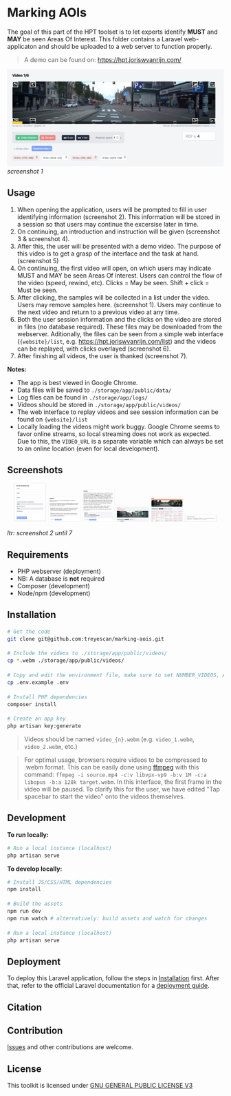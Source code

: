 # Marking AOIs

The goal of this part of the HPT toolset is to let experts identify **MUST** and **MAY** be seen Areas Of Interest. This folder contains a Laravel web-applicaton and should be uploaded to a web server to function properly.

> A demo can be found on: https://hpt.joriswvanrijn.com/

![Screenshot 1](/screenshots/screenshot1.png)
_screenshot 1_

## Usage

1. When opening the application, users will be prompted to fill in user identifying information (screenshot 2). This information will be stored in a session so that users may continue the excersise later in time.
1. On continuing, an introduction and instruction will be given (screenshot 3 & screenshot 4).
1. After this, the user will be presented with a demo video. The purpose of this video is to get a grasp of the interface and the task at hand. (screenshot 5)
1. On continuing, the first video will open, on which users may indicate MUST and MAY be seen Areas Of Interest. Users can control the flow of the video (speed, rewind, etc). Clicks = May be seen. Shift + click = Must be seen.
1. After clicking, the samples will be collected in a list under the video. Users may remove samples here. (screenshot 1). Users may continue to the next video and return to a previous video at any time.
1. Both the user session information and the clicks on the video are stored in files (no database required). These files may be downloaded from the webserver. Aditionally, the files can be seen from a simple web interface (`{website}/list`, e.g. https://hpt.joriswvanrijn.com/list) and the videos can be replayed, with clicks overlayed (screenshot 6).
1. After finishing all videos, the user is thanked (screenshot 7).

**Notes:**

-   The app is best viewed in Google Chrome.
-   Data files will be saved to `./storage/app/public/data/`
-   Log files can be found in `./storage/app/logs/`
-   Videos should be stored in `./storage/app/public/videos/`
-   The web interface to replay videos and see session information can be found on `{website}/list`
-   Locally loading the videos might work buggy. Google Chrome seems to favor online streams, so local streaming does not work as expected. Due to this, the `VIDEO_URL` is a separate variable which can always be set to an online location (even for local development).

## Screenshots

<p align="center" width="100%">
    <img width="15%" src="./screenshots/screenshot2.png"> 
    <img width="15%" src="./screenshots/screenshot3.png"> 
    <img width="15%" src="./screenshots/screenshot4.png"> 
    <img width="15%" src="./screenshots/screenshot5.png"> 
    <img width="15%" src="./screenshots/screenshot6.png"> 
    <img width="15%" src="./screenshots/screenshot7.png"> 
</p>

_ltr: screenshot 2 until 7_

## Requirements

-   PHP webserver (deployment)
-   NB: A database is **not** required
-   Composer (development)
-   Node/npm (development)

## Installation

```sh
# Get the code
git clone git@github.com:treyescan/marking-aois.git

# Include the videos to ./storage/app/public/videos/
cp *.webm ./storage/app/public/videos/

# Copy and edit the environment file, make sure to set NUMBER_VIDEOS, APP_URL and VIDEO_URL. NB: only the first three variables are relevant.
cp .env.example .env

# Install PHP dependencies
composer install

# Create an app key
php artisan key:generate
```

> Videos should be named `video_{n}.webm` (e.g. `video_1.webm`, `video_2.webm`, etc.)

> For optimal usage, browsers require videos to be compressed to .webm format. This can be easily done using [ffmpeg](https://ffmpeg.org/) with this command: `ffmpeg -i source.mp4 -c:v libvpx-vp9 -b:v 1M -c:a libopus -b:a 128k target.webm`. In this interface, the first frame in the video will be paused. To clarify this for the user, we have edited "Tap spacebar to start the video" onto the videos themselves.

## Development

**To run locally:**

```sh
# Run a local instance (localhost)
php artisan serve
```

**To develop locally:**

```sh
# Install JS/CSS/HTML dependencies
npm install

# Build the assets
npm run dev
npm run watch # alternatively: build assets and watch for changes

# Run a local instance (localhost)
php artisan serve
```

## Deployment

To deploy this Laravel application, follow the steps in [Installation](#installation) first. After that, refer to the official Laravel documentation for a [deployment guide](https://laravel.com/docs/9.x/deployment).

## Citation

## Contribution

[Issues](https://github.com/treyescan/marking-aois/issues/new) and other contributions are welcome.

## License

This toolkit is licensed under [GNU GENERAL PUBLIC LICENSE V3](/LICENSE)
